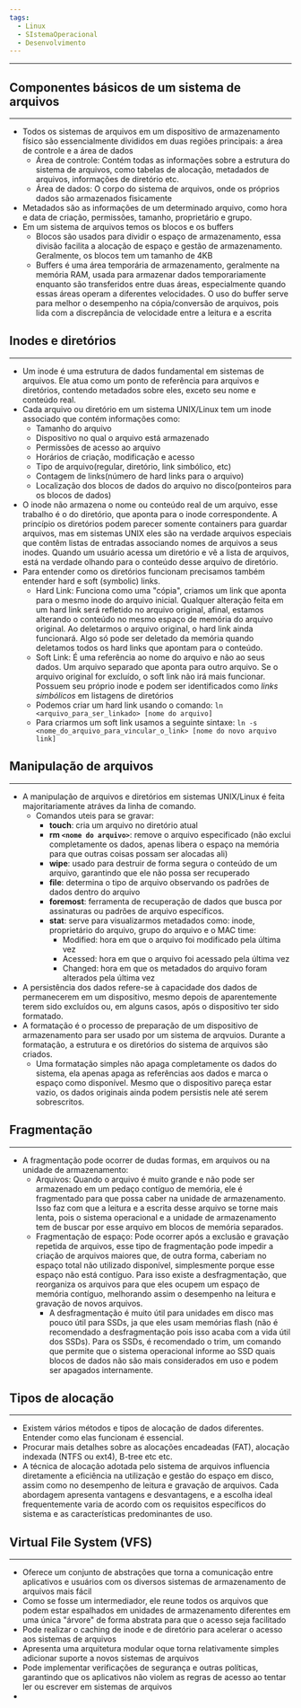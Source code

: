 ```yaml
---
tags:
  - Linux
  - SIstemaOperacional
  - Desenvolvimento
---
```

---

## Componentes básicos de um sistema de arquivos
---
- Todos os sistemas de arquivos em um dispositivo de armazenamento físico são essencialmente divididos em duas regiões principais: a área de controle e a área de dados
	- Área de controle: Contém todas as informações sobre a estrutura do sistema de arquivos, como tabelas de alocação, metadados de arquivos, informações de diretório etc.
	- Área de dados: O corpo do sistema de arquivos, onde os próprios dados são armazenados fisicamente
- Metadados são as informações de um determinado arquivo, como hora e data de criação, permissões, tamanho, proprietário e grupo.
- Em um sistema de arquivos temos os blocos e os buffers
	- Blocos são usados para dividir o espaço de armazenamento, essa divisão facilita a alocação de espaço e gestão de armazenamento. Geralmente, os blocos tem um tamanho de 4KB
	- Buffers é uma área temporária de armazenamento, geralmente na memória RAM, usada para armazenar dados temporariamente enquanto são transferidos entre duas áreas, especialmente quando essas áreas operam a diferentes velocidades. O uso do buffer serve para melhor o desempenho na cópia/conversão de arquivos, pois lida com a discrepância de velocidade entre a leitura e a escrita

## Inodes e diretórios
---

- Um inode é uma estrutura de dados fundamental em sistemas de arquivos. Ele atua como um ponto de referência para arquivos e diretórios, contendo metadados sobre eles, exceto seu nome e conteúdo real.
- Cada arquivo ou diretório em um sistema UNIX/Linux tem um inode associado que contém informações como:
	- Tamanho do arquivo
	- Dispositivo no qual o arquivo está armazenado
	- Permissões de acesso ao arquivo
	- Horários de criação, modificação e acesso
	- Tipo de arquivo(regular, diretório, link simbólico, etc)
	- Contagem de links(número de hard links para o arquivo)
	- Localização dos blocos de dados do arquivo no disco(ponteiros para os blocos de dados)
- O inode não armazena o nome ou conteúdo real de um arquivo, esse trabalho é o do diretório, que aponta para o inode correspondente. A princípio os diretórios podem parecer somente containers para guardar arquivos, mas em sistemas UNIX eles são na verdade arquivos especiais que contêm listas de entradas associando nomes de arquivos a seus inodes. Quando um usuário acessa um diretório e vê a lista de arquivos, está na verdade olhando para o conteúdo desse arquivo de diretório.
- Para entender como os diretórios funcionam precisamos também entender hard e soft (symbolic) links.
	- Hard Link: Funciona como uma "cópia", criamos um link que aponta para o mesmo inode do arquivo inicial. Qualquer alteração feita em um hard link será refletido no arquivo original, afinal, estamos alterando o conteúdo no mesmo espaço de memória do arquivo original. Ao deletarmos o arquivo original, o hard link ainda funcionará. Algo só pode ser deletado da memória quando deletamos todos os hard links que apontam para o conteúdo.
	- Soft Link: É uma referência ao nome do arquivo e não ao seus dados. Um arquivo separado que aponta para outro arquivo. Se o arquivo original for excluído, o soft link não irá mais funcionar. Possuem seu próprio inode e podem ser identificados como *links simbólicos* em listagens de diretórios
	- Podemos criar um hard link usando o comando: `ln <arquivo_para_ser_linkado> [nome do arquivo]`
	- Para criarmos um soft link usamos a seguinte sintaxe: ```ln -s <nome_do_arquivo_para_vincular_o_link> [nome do novo arquivo link]```
## Manipulação de arquivos
---

- A manipulação de arquivos e diretórios em sistemas UNIX/Linux é feita majoritariamente atráves da linha de comando.
	- Comandos uteis para se gravar:
		- **touch**: cria um arquivo no diretório atual
		- **rm `<nome do arquivo>`**: remove o arquivo especificado (não exclui completamente os dados, apenas libera o espaço na memória para que outras coisas possam ser alocadas ali)
		- **wipe**: usado para destruir de forma segura o conteúdo de um arquivo, garantindo que ele não possa ser recuperado
		- **file**: determina o tipo de arquivo observando os padrões de dados dentro do arquivo
		- **foremost**: ferramenta de recuperação de dados que busca por assinaturas ou padrões de arquivo específicos.
		- **stat**: serve para visualizarmos metadados como: inode, proprietário do arquivo, grupo do arquivo e o MAC time:
			- Modified: hora em que o arquivo foi modificado pela última vez
			- Acessed: hora em que o arquivo foi acessado pela última vez
			- Changed: hora em que os metadados do arquivo foram alterados pela última vez
- A persistência dos dados refere-se à capacidade dos dados de permanecerem em um dispositivo, mesmo depois de aparentemente terem sido excluídos ou, em alguns casos, após o dispositivo ter sido formatado.
- A formatação é o processo de preparação de um dispositivo de armazenamento para ser usado por um sistema de arqvuios. Durante a formatação, a estrutura e os diretórios do sistema de arquivos são criados.
	- Uma formatação simples não apaga completamente os dados do sistema, ela apenas apaga as referências aos dados e marca o espaço como disponível. Mesmo que o dispositivo pareça estar vazio, os dados originais ainda podem persistis nele até serem sobrescritos.

## Fragmentação
---

- A fragmentação pode ocorrer de dudas formas, em arquivos ou na unidade de armazenamento:
	- Arquivos: Quando o arquivo é muito grande e não pode ser armazenado em um pedaço contíguo de memória, ele é fragmentado para que possa caber na unidade de armazenamento. Isso faz com que a leitura e a escrita desse arquivo se torne mais lenta, pois o sistema operacional e a unidade de armazenamento tem de buscar por esse arquivo em blocos de memória separados.
	- Fragmentação de espaço: Pode ocorrer após a exclusão e gravação repetida de arquivos, esse tipo de fragmentação pode impedir a criação de arquivos maiores que, de outra forma, caberiam no espaço total não utilizado disponível, simplesmente porque esse espaço não está contíguo. Para isso existe a desfragmentação, que reorganiza os arquivos para que eles ocupem um espaço de memória contíguo, melhorando assim o desempenho na leitura e gravação de novos arquivos.
		- A desfragmentação é muito útil para unidades em disco mas pouco útil para SSDs, ja que eles usam memórias flash (não é recomendado a desfragmentação pois isso acaba com a vida útil dos SSDs). Para os SSDs, é recomendado o trim, um comando que permite que o sistema operacional informe ao SSD quais blocos de dados não são mais considerados em uso e podem ser apagados internamente.

## Tipos de alocação
---

- Existem vários métodos e tipos de alocação de dados diferentes. Entender como elas funcionam é essencial.
- Procurar mais detalhes sobre as alocações encadeadas (FAT), alocação indexada (NTFS ou ext4), B-tree etc etc.
- A técnica de alocação adotada pelo sistema de arquivos influencia diretamente a eficiência na utilização e gestão do espaço em disco, assim como no desempenho de leitura e gravação de arquivos. Cada abordagem apresenta vantagens e desvantagens, e a escolha ideal frequentemente varia de acordo com os requisitos específicos do sistema e as características predominantes de uso.

## Virtual File System (VFS)
---
- Oferece um conjunto de abstrações que torna a comunicação entre aplicativos e usuários com os diversos sistemas de armazenamento de arquivos mais fácil
- Como se fosse um intermediador, ele reune todos os arquivos que podem estar espalhados em unidades de armazenamento diferentes em uma única "árvore" de forma abstrata para que o acesso seja facilitado
- Pode realizar o caching de inode e de diretório para acelerar o acesso aos sistemas de arquivos
- Apresenta uma arquitetura modular oque torna relativamente simples adicionar suporte a novos sistemas de arquivos
- Pode implementar verificações de segurança e outras políticas, garantindo que os aplicativos não violem as regras de acesso ao tentar ler ou escrever em sistemas de arquivos
- 